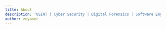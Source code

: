 ```yaml
---
title: About
description: 'OSINT | Cyber Security | Digital Forensics | Software Engineer'
author: zeyasec
---
```

